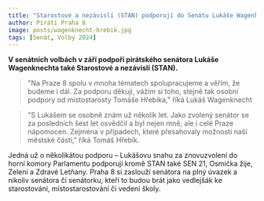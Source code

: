 ```yaml
---
title: "Starostové a nezávislí (STAN) podporují do Senátu Lukáše Wagenknechta"
author: Piráti Praha 8
image: posts/wagenknecht-hrebik.jpg
tags: [Senát, Volby 2024]
---
```


**V senátních volbách v září podpoří pirátského senátora Lukáše Wagenknechta také Starostové a nezávislí (STAN).**

>"Na Praze 8 spolu v mnoha tématech spolupracujeme a věřím, že budeme i dál. Za podporu děkuji, vážím si toho, stejně tak osobní podpory od místostarosty Tomáše Hřebíka," říká Lukáš Wagenknecht

>"S Lukášem se osobně znám už několik let. Jako zvolený senátor se za posledních šest let osvědčil a byl nejen mně, ale i celé Praze nápomocen. Zejména v případech, které přesahovaly možnosti naší městské části," říká Tomáš Hřebík.

Jedná už o několikátou podporu – Lukášovu snahu za znovuzvolení do horní komory Parlamentu podporují kromě STAN také SEN 21, Osmička žije, Zelení a Zdravé Letňany. Praha 8 si zaslouží senátora na plný úvazek a nikoliv senátora či senátorku, kteří to budou brát jako vedlejšák ke starostování, místostarostování či vedení školy.